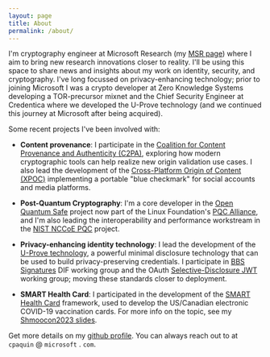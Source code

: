 ```yaml
---
layout: page
title: About
permalink: /about/
---
```


I'm cryptography engineer at Microsoft Research (my [MSR page](https://www.microsoft.com/en-us/research/people/cpaquin/)) where I aim to bring new research innovations closer to reality. I'll be using this space to share news and insights about my work on identity, security, and cryptography. I've long focussed on privacy-enhancing technology; prior to joining Microsoft I was a crypto developer at Zero Knowledge Systems developing a TOR-precursor mixnet and the Chief Security Engineer at Credentica where we developed the U-Prove technology (and we continued this journey at Microsoft after being acquired).

Some recent projects I've been involved with:
* **Content provenance**: I participate in the [Coalition for Content Provenance and Authenticity (C2PA)](https://c2pa.org/), exploring how modern cryptographic tools can help realize new origin validation use cases. I also lead the development of the [Cross-Platform Origin of Content (XPOC)](https://microsoft.github.io/xpoc-framework/) implementing a portable "blue checkmark" for social accounts and media platforms.

* **Post-Quantum Cryptography**: I'm a core developer in the [Open Quantum Safe](https://github.com/open-quantum-safe) project now part of the Linux Foundation's [PQC Alliance](https://pqca.org/), and I'm also leading the interoperability and performance workstream in the [NIST NCCoE PQC](https://www.nccoe.nist.gov/crypto-agility-considerations-migrating-post-quantum-cryptographic-algorithms) project.

* **Privacy-enhancing identity technology**: I lead the development of the [U-Prove technology](https://microsoft.com/uprove), a powerful minimal disclosure technology that can be used to build privacy-preserving credentials. I participate in [BBS Signatures](https://github.com/decentralized-identity/bbs-signature) DIF working group and the OAuth [Selective-Disclosure JWT](https://github.com/oauth-wg/oauth-selective-disclosure-jwt) working group; moving these standards closer to deployment. 

* **SMART Health Card**: I participated in the development of the [SMART Health Card](https://smarthealth.cards/) framework, used to develop the US/Canadian electronic COVID-19 vaccination cards. For more info on the topic, see my [Shmoocon2023 slides](../presentations/shmoocon2023_paquin_shc.pdf).

Get more details on my [github profile](https://github.com/christianpaquin). You can always reach out to at `cpaquin` @ `microsoft` . `com`.


